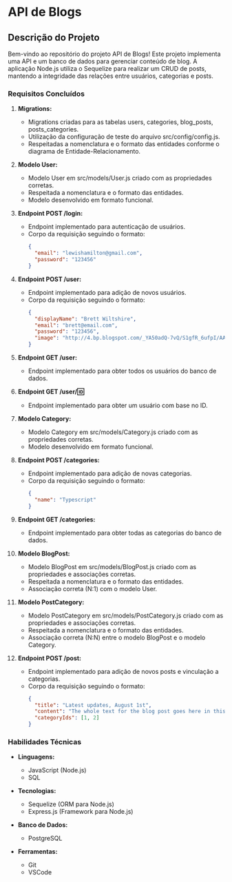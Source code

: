# API de Blogs

## Descrição do Projeto

Bem-vindo ao repositório do projeto API de Blogs! Este projeto implementa uma API e um banco de dados para gerenciar conteúdo de blog. A aplicação Node.js utiliza o Sequelize para realizar um CRUD de posts, mantendo a integridade das relações entre usuários, categorias e posts.

### Requisitos Concluídos

1. **Migrations:**
   - Migrations criadas para as tabelas users, categories, blog_posts, posts_categories.
   - Utilização da configuração de teste do arquivo src/config/config.js.
   - Respeitadas a nomenclatura e o formato das entidades conforme o diagrama de Entidade-Relacionamento.

2. **Modelo User:**
   - Modelo User em src/models/User.js criado com as propriedades corretas.
   - Respeitada a nomenclatura e o formato das entidades.
   - Modelo desenvolvido em formato funcional.

3. **Endpoint POST /login:**
   - Endpoint implementado para autenticação de usuários.
   - Corpo da requisição seguindo o formato: 
     ```json
     {
       "email": "lewishamilton@gmail.com",
       "password": "123456"
     }
     ```

4. **Endpoint POST /user:**
   - Endpoint implementado para adição de novos usuários.
   - Corpo da requisição seguindo o formato:
     ```json
     {
       "displayName": "Brett Wiltshire",
       "email": "brett@email.com",
       "password": "123456",
       "image": "http://4.bp.blogspot.com/_YA50adQ-7vQ/S1gfR_6ufpI/AAAAAAAAAAk/1ErJGgRWZDg/S45/brett.png"
     }
     ```

5. **Endpoint GET /user:**
   - Endpoint implementado para obter todos os usuários do banco de dados.

6. **Endpoint GET /user/:id:**
   - Endpoint implementado para obter um usuário com base no ID.

7. **Modelo Category:**
   - Modelo Category em src/models/Category.js criado com as propriedades corretas.
   - Modelo desenvolvido em formato funcional.

8. **Endpoint POST /categories:**
   - Endpoint implementado para adição de novas categorias.
   - Corpo da requisição seguindo o formato:
     ```json
     {
       "name": "Typescript"
     }
     ```

9. **Endpoint GET /categories:**
   - Endpoint implementado para obter todas as categorias do banco de dados.

10. **Modelo BlogPost:**
    - Modelo BlogPost em src/models/BlogPost.js criado com as propriedades e associações corretas.
    - Respeitada a nomenclatura e o formato das entidades.
    - Associação correta (N:1) com o modelo User.

11. **Modelo PostCategory:**
    - Modelo PostCategory em src/models/PostCategory.js criado com as propriedades e associações corretas.
    - Respeitada a nomenclatura e o formato das entidades.
    - Associação correta (N:N) entre o modelo BlogPost e o modelo Category.

12. **Endpoint POST /post:**
    - Endpoint implementado para adição de novos posts e vinculação a categorias.
    - Corpo da requisição seguindo o formato:
      ```json
      {
        "title": "Latest updates, August 1st",
        "content": "The whole text for the blog post goes here in this key",
        "categoryIds": [1, 2]
      }
      ```

### Habilidades Técnicas

- **Linguagens:**
  - JavaScript (Node.js)
  - SQL

- **Tecnologias:**
  - Sequelize (ORM para Node.js)
  - Express.js (Framework para Node.js)

- **Banco de Dados:**
  - PostgreSQL

- **Ferramentas:**
  - Git
  - VSCode
